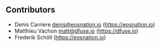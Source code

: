 ## Contributors

- Denis Carriere <denis@eosnation.io> (https://eosnation.io)
- Matthieu Vachon <matt@dfuse.io> (https://dfuse.io)
- Frederik Schöll (https://eosnation.io)
